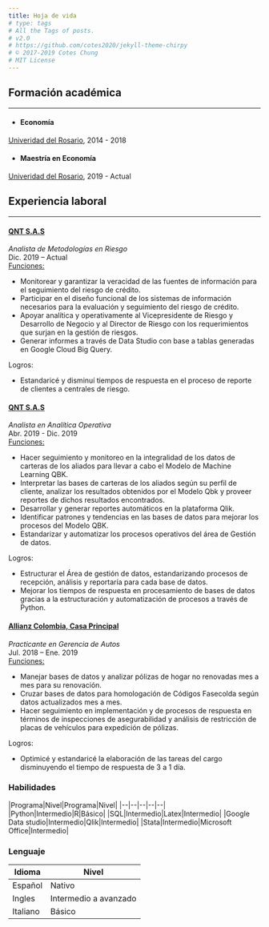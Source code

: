 ```yaml
---
title: Hoja de vida
# type: tags
# All the Tags of posts.
# v2.0
# https://github.com/cotes2020/jekyll-theme-chirpy
# © 2017-2019 Cotes Chung
# MIT License
---
```


## Formación académica

---

+ #### Economía
[Univeridad del Rosario](https://www.urosario.edu.co), 2014 - 2018

+ #### Maestría en Economía
[Univeridad del Rosario](https://www.urosario.edu.co), 2019 - Actual

## Experiencia laboral

---

#### [QNT S.A.S](https://qnt.com.co/)

*Analista de Metodologías en Riesgo* <br />
Dic. 2019 – Actual <br />
<u> Funciones: </u>

+ Monitorear y garantizar la veracidad de las fuentes de información para el seguimiento del riesgo de crédito.
+ Participar en el diseño funcional de los sistemas de información necesarios para la evaluación y seguimiento del riesgo de crédito.
+ Apoyar analítica y operativamente al Vicepresidente de Riesgo y Desarrollo de Negocio y al Director de Riesgo con los requerimientos que surjan en la gestión de riesgos.
+ Generar informes a través de Data Studio con base a tablas generadas en Google Cloud Big Query.

Logros:

+ Estandaricé y disminuí tiempos de respuesta en el proceso de reporte de clientes a centrales de riesgo.

#### [QNT S.A.S](https://qnt.com.co/)

*Analista en Analítica Operativa* <br />
Abr. 2019 - Dic. 2019 <br />
<u> Funciones: </u>

+ Hacer seguimiento y monitoreo en la integralidad de los datos de carteras de los aliados para llevar a cabo el Modelo de Machine Learning QBK.
+ Interpretar las bases de carteras de los aliados según su perfil de cliente, analizar los resultados obtenidos por el Modelo Qbk y proveer reportes de dichos resultados encontrados.
+ Desarrollar y generar reportes automáticos en la plataforma Qlik.
+ Identificar patrones y tendencias en las bases de datos para mejorar los procesos del Modelo QBK.
+ Estandarizar y automatizar los procesos operativos del área de Gestión de datos.

Logros:

+ Estructurar el Área de gestión de datos, estandarizando procesos de recepción, análisis y reportaría para cada base de datos.
+ Mejorar los tiempos de respuesta en procesamiento de bases de datos gracias a la estructuración y automatización de procesos a través de Python.

#### [Allianz Colombia, Casa Principal](https://www.allianz.co/)

*Practicante en Gerencia de Autos* <br />
Jul. 2018 – Ene. 2019 <br />
<u> Funciones: </u>

+ Manejar bases de datos y analizar pólizas de hogar no renovadas mes a mes para su renovación.
+ Cruzar bases de datos para homologación de Códigos Fasecolda según datos actualizados mes a mes.
+ Hacer seguimiento en implementación y de procesos de respuesta en términos de inspecciones de asegurabilidad y análisis de restricción de placas de vehículos para expedición de pólizas.

Logros:

+ Optimicé y estandaricé la elaboración de las tareas del cargo disminuyendo el tiempo de respuesta de 3 a 1 día.

### Habilidades

|Programa|Nivel|Programa|Nivel|
|--|--|--|--|--|
|Python|Intermedio|R|Básico|
|SQL|Intermedio|Latex|Intermedio|
|Google Data studio|Intermedio|Qlik|Intermedio|
|Stata|Intermedio|Microsoft  Office|Intermedio|

### Lenguaje

|Idioma|Nivel|
|--|--|
|Español|Nativo|
|Ingles|Intermedio a avanzado|
|Italiano|Básico|

<br />



<!-- {% comment %}
  'site.tags' looks like a Map, e.g. site.tags.MyTag.[ Post0, Post1, ... ]
  Print the {{ site.tags }} will help you to understand it.
{% endcomment %}
<div id="tags" class="d-flex flex-wrap ml-xl-2 mr-xl-2">
{% assign tags = "" | split: "" %}
{% for t in site.tags %}
  {% assign tags = tags | push: t[0] %}
{% endfor %}

{% assign sorted_tags = tags | sort_natural %}

{% for t in sorted_tags %}
  <div>
    <a class="tag" href="{{ site.baseurl }}/tags/{{ t | replace: ' ', '-' | downcase | url_encode }}/">{{ t }}<span class="text-muted">{{ site.tags[t].size }}</span></a>
  </div>
{% endfor %}

</div> -->
